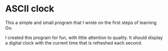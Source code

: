 # ASCII clock

This a simple and small program that I wrote on the first steps of learning Go.

I created this program for fun, with little attention to quality. It should display
a digital clock with the current time that is refreshed each second.